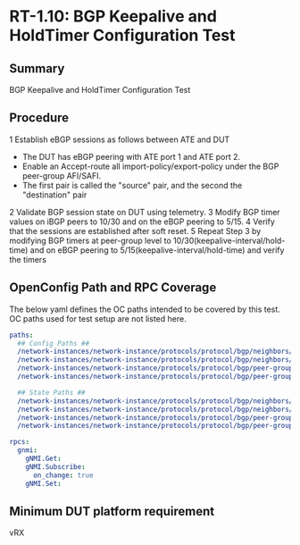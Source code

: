 # RT-1.10: BGP Keepalive and HoldTimer Configuration Test

## Summary

BGP Keepalive and HoldTimer Configuration Test

## Procedure

1   Establish eBGP sessions as follows between ATE and DUT
* The DUT has eBGP peering with ATE port 1 and ATE port 2.
* Enable an Accept-route all import-policy/export-policy under the BGP peer-group AFI/SAFI.
* The first pair is called the "source" pair, and the second the "destination" pair

2  Validate BGP session state on DUT using telemetry.
3  Modify BGP timer values on iBGP peers to 10/30 and on the eBGP peering to 5/15.
4  Verify that the sessions are established after soft reset.
5  Repeat Step 3 by modifying BGP timers at peer-group level to 10/30(keepalive-interval/hold-time) and on eBGP peering to 5/15(keepalive-interval/hold-time) and verify the timers


## OpenConfig Path and RPC Coverage

The below yaml defines the OC paths intended to be covered by this test.
OC paths used for test setup are not listed here.

```yaml
paths:
  ## Config Paths ##
  /network-instances/network-instance/protocols/protocol/bgp/neighbors/neighbor/timers/config/keepalive-interval:
  /network-instances/network-instance/protocols/protocol/bgp/neighbors/neighbor/timers/config/hold-time:
  /network-instances/network-instance/protocols/protocol/bgp/peer-groups/peer-group/timers/config/keepalive-interval:
  /network-instances/network-instance/protocols/protocol/bgp/peer-groups/peer-group/timers/config//hold-time:

  ## State Paths ##
  /network-instances/network-instance/protocols/protocol/bgp/neighbors/neighbor/timers/state/keepalive-interval:
  /network-instances/network-instance/protocols/protocol/bgp/neighbors/neighbor/timers/state/hold-time:
  /network-instances/network-instance/protocols/protocol/bgp/peer-groups/peer-group/timers/state/keepalive-interval:
  /network-instances/network-instance/protocols/protocol/bgp/peer-groups/peer-group/timers/state/hold-time:

rpcs:
  gnmi:
    gNMI.Get:
    gNMI.Subscribe:
      on_change: true
    gNMI.Set:
```

## Minimum DUT platform requirement

vRX

